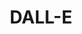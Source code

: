 ---
title: DALL-E
url: https://openai.com/dall-e-3
description: OpenAI 开发的 AI 图像生成模型，支持文本到图像创作
category: AI工具
tags: [AI绘画, 图像生成, OpenAI, 创意工具]
icon: 🖼️
---